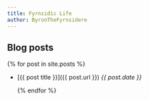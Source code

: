 ```yaml
---
title: Fyrnsidic Life
author: ByronTheFyrnsidere
---
```


## Blog posts

  {% for post in site.posts %}

* [{{ post title }}]({{ post.url }}) *{{ post.date }}*

  {% endfor %}
